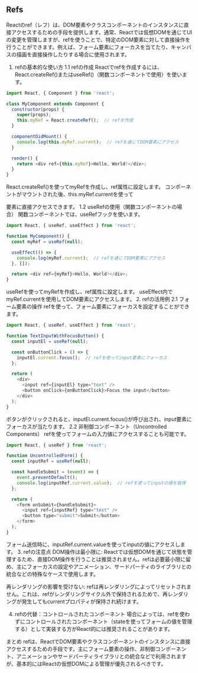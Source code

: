 ## Refs


Reactのref（レフ）は、DOM要素やクラスコンポーネントのインスタンスに直接アクセスするための手段を提供します。通常、Reactでは仮想DOMを通じてUIの変更を管理しますが、refを使うことで、特定のDOM要素に対して直接操作を行うことができます。例えば、フォーム要素にフォーカスを当てたり、キャンバスの描画を直接操作したりする場合に使用されます。

1. refの基本的な使い方
1.1 refの作成
Reactでrefを作成するには、React.createRef()またはuseRef()（関数コンポーネントで使用）を使います。

```javascript
import React, { Component } from 'react';

class MyComponent extends Component {
  constructor(props) {
    super(props);
    this.myRef = React.createRef();  // refを作成
  }

  componentDidMount() {
    console.log(this.myRef.current);  // refを通じてDOM要素にアクセス
  }

  render() {
    return <div ref={this.myRef}>Hello, World!</div>;
  }
}
```
React.createRef()を使ってmyRefを作成し、ref属性に設定します。
コンポーネントがマウントされた後、this.myRef.currentを使って<div>要素に直接アクセスできます。
1.2 useRefの使用（関数コンポーネントの場合）
関数コンポーネントでは、useRefフックを使います。

```javascript
import React, { useRef, useEffect } from 'react';

function MyComponent() {
  const myRef = useRef(null);

  useEffect(() => {
    console.log(myRef.current);  // refを通じてDOM要素にアクセス
  }, []);

  return <div ref={myRef}>Hello, World!</div>;
}
```
useRefを使ってmyRefを作成し、ref属性に設定します。
useEffect内でmyRef.currentを使用してDOM要素にアクセスします。
2. refの活用例
2.1 フォーム要素の操作
refを使って、フォーム要素にフォーカスを設定することができます。

```javascript
import React, { useRef, useEffect } from 'react';

function TextInputWithFocusButton() {
  const inputEl = useRef(null);

  const onButtonClick = () => {
    inputEl.current.focus();  // refを使ってinput要素にフォーカス
  };

  return (
    <div>
      <input ref={inputEl} type="text" />
      <button onClick={onButtonClick}>Focus the input</button>
    </div>
  );
}
```
ボタンがクリックされると、inputEl.current.focus()が呼び出され、input要素にフォーカスが当たります。
2.2 非制御コンポーネント（Uncontrolled Components）
refを使ってフォームの入力値にアクセスすることも可能です。

```javascript
import React, { useRef } from 'react';

function UncontrolledForm() {
  const inputRef = useRef(null);

  const handleSubmit = (event) => {
    event.preventDefault();
    console.log(inputRef.current.value);  // refを使ってinputの値を取得
  };

  return (
    <form onSubmit={handleSubmit}>
      <input ref={inputRef} type="text" />
      <button type="submit">Submit</button>
    </form>
  );
}
```
フォーム送信時に、inputRef.current.valueを使ってinputの値にアクセスします。
3. refの注意点
DOM操作は最小限に: Reactでは仮想DOMを通じて状態を管理するため、直接DOM操作を行うことは推奨されません。refは必要最小限に留め、主にフォーカスの設定やアニメーション、サードパーティのライブラリとの統合などの特殊なケースで使用します。

再レンダリングの影響を受けない: refは再レンダリングによってリセットされません。これは、refがレンダリングサイクル外で保持されるためで、再レンダリングが発生してもcurrentプロパティが保持され続けます。

4. refの代替：コントロールされたコンポーネント
場合によっては、refを使わずにコントロールされたコンポーネント（stateを使ってフォームの値を管理する）として実装する方がReact的には推奨されることがあります。

まとめ
refは、ReactでDOM要素やクラスコンポーネントのインスタンスに直接アクセスするための手段です。主にフォーム要素の操作、非制御コンポーネント、アニメーションやサードパーティライブラリとの統合などで利用されますが、基本的にはReactの仮想DOMによる管理が優先されるべきです。
